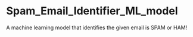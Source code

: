 # Spam_Email_Identifier_ML_model
A machine learning model that identifies the given email is SPAM or HAM!
